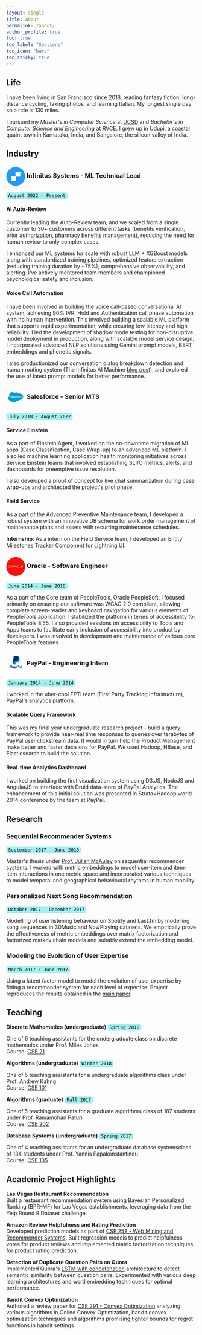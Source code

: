 ```yaml
---
layout: single
title: About
permalink: /about/
author_profile: true
toc: true
toc_label: "Sections"
toc_icon: "bars"
toc_sticky: true
---
```

## Life
I have been living in San Francisco since 2018, reading fantasy fiction, long-distance cycling, taking photos, and learning Italian. My longest single day solo ride is 130 miles.

I pursued my <i>Master's in Computer Science</i> at [UCSD](https://ucsd.edu/) and <i>Bachelor's in Computer Science and Engineering</i> at [RVCE](https://www.rvce.edu.in/).
I grew up in Udupi, a coastal quaint town in Karnataka, India, and Bangalore, the silicon valley of India.

## Industry

### <img src="/img/infinitus.jpg" alt="Infinitus" style="border-radius: 50%; width: 50px; height: 50px; vertical-align: middle;"> Infinitus Systems - ML Technical Lead
<kbd style="background-color: #a1f0f0; color: #000; border-radius: 5px; padding: 2px 5px; font-size: 12px;">August 2022 - Present</kbd>

#### AI Auto-Review
Currently leading the Auto-Review team, and we scaled from a single customer to 30+ customers across different tasks (benefits verification, prior authorization, pharmacy benefits management), reducing the need for human review to only complex cases.

I enhanced our ML systems for scale with robust LLM + XGBoost models along with standardized training pipelines, optimized feature extraction (reducing training duration by ~75%),  comprehensive observability, and alerting. I've actively mentored team members and championed psychological safety and inclusion. 


#### Voice Call Automation
I have been involved in building the voice call-based conversational AI system, achieving 90% IVR, Hold and Authentication call phase automation with no human intervention. This involved building a scalable ML platform that supports rapid experimentation, while ensuring low latency and high reliability. I led the development of shadow mode testing for non-disruptive model deployment in production, along with scalable model service design. I incorporated advanced NLP solutions using Gemini prompt models, BERT embeddings and phonetic signals. 

I also productionized our conversation dialog breakdown detection and human routing system (The Infinitus AI Machine [blog post](https://www.infinitus.ai/blog/the-infinitus-ai-machine/)), and explored the use of latest prompt models for better performance.


### <img src="/img/salesforce.png" alt="Salesforce" style="border-radius: 50%; width: 50px; height: 50px; vertical-align: middle;"> Salesforce - Senior MTS 
<kbd style="background-color: #a1f0f0; color: #000; border-radius: 5px; padding: 2px 5px; font-size: 12px;">July 2018 - August 2022</kbd>

#### Service Einstein

As a part of Einstein Agent, I worked on the no-downtime migration of ML apps (Case Classification, Case Wrap-up) to an advanced ML platform. I also led machine learning application health monitoring initiatives across Service Einstein teams that involved establishing SLI/O metrics, alerts, and dashboards for preemptive issue resolution.

I also developed a proof of concept for live chat summarization during case wrap-ups and architected the project's pilot phase.


#### Field Service
As a part of the Advanced Preventive Maintenance team, I developed a robust system with an innovative DB schema for work order management of maintenance plans and assets with recurring maintenance schedules.


<b>Internship</b>: 
As a intern on the Field Service team, I developed an Entity Milestones Tracker Component for Lightning UI.

### <img src="/img/oracle.jpg" alt="Oracle" style="border-radius: 50%; width: 50px; height: 50px; vertical-align: middle;"> Oracle - Software Engineer
<kbd style="background-color: #a1f0f0; color: #000; border-radius: 5px; padding: 2px 5px; font-size: 12px;">June 2014 - June 2016</kbd>

As a part of the Core team of PeopleTools, Oracle PeopleSoft, I focused primarily on ensuring our software was WCAG 2.0 compliant, allowing complete screen-reader and keyboard navigation for various elements of PeopleTools application. I stabilized the platform in terms of accessibility for PeopleTools 8.55. I also provided sessions on accessibility to Tools and Apps teams to facilitate early inclusion of accessibility into product by developers. I was involved in development and maintenance of various core PeopleTools features


### <img src="/img/paypal.jpg" alt="PayPal" style="border-radius: 50%; width: 50px; height: 50px; vertical-align: middle;"> PayPal - Engineering Intern
<kbd style="background-color: #a1f0f0; color: #000; border-radius: 5px; padding: 2px 5px; font-size: 12px;">January 2014 - June 2014</kbd>

I worked in the uber-cool FPTI team (First Party Tracking Infrastucture), PayPal's analytics platform.

#### Scalable Query Framework
This was my final year undergraduate research project - build a query framework to provide near-real time responses to queries over terabytes of PayPal user clickstream data. It would in turn help the Product Management make better and faster decisions for PayPal. We used Hadoop, HBase, and Elasticsearch to build the solution.

#### Real-time Analytics Dashboard
I worked on building the first visualization system using D3.JS, NodeJS and AngularJS to interface with Druid data-store of PayPal Analytics. The enhancement of this initial solution was presented in Strata+Hadoop world 2014 conference by the team at PayPal.


## Research

### Sequential Recommender Systems
<kbd style="background-color: #a1f0f0; color: #000; border-radius: 5px; padding: 2px 5px; font-size: 12px;">September 2017 - June 2018</kbd>

Master's thesis under [Prof. Julian McAuley](http://cseweb.ucsd.edu/~jmcauley/) on sequential recommender systems. I worked with metric embeddings to model user-item and item-item interactions in one metric space and incorporated various techniques to model temporal and geographical behavioural rhythms in human mobility.

### Personalized Next Song Recommendation
<kbd style="background-color: #a1f0f0; color: #000; border-radius: 5px; padding: 2px 5px; font-size: 12px;">October 2017 - December 2017</kbd>

Modelling of user listening behaviour on Spotify and Last.fm by modelling song sequences in 30Music and NowPlaying datasets. We empirically prove the effectiveness of metric embeddings over matrix factorization and factorized markov chain models and suitably extend the embedding model.

### Modeling the Evolution of User Expertise
<kbd style="background-color: #a1f0f0; color: #000; border-radius: 5px; padding: 2px 5px; font-size: 12px;">March 2017 - June 2017</kbd>

Using a latent factor model to model the evolution of user expertise by fitting a recommender system for each level of expertise. Project reproduces the results obtained in the [main paper](https://dl.acm.org/citation.cfm?id=2488466).


## Teaching

<b>Discrete Mathematics (undergraduate)</b>
<kbd style="background-color: #a1f0f0; color: #000; border-radius: 5px; padding: 2px 5px; font-size: 12px;">Spring 2018</kbd>

One of 6 teaching assistants for the undergraduate class on discrete mathematics under Prof. Miles Jones  
Course: [CSE 21](https://cseweb.ucsd.edu/classes/s124/cse21-a/)

<b>Algorithms (undergraduate)</b>
<kbd style="background-color: #a1f0f0; color: #000; border-radius: 5px; padding: 2px 5px; font-size: 12px;">Winter 2018</kbd>

One of 5 teaching assistants for a undergraduate algorithms class under Prof. Andrew Kahng  
Course: [CSE 101](https://vlsicad.ucsd.edu/courses/cse101-w18/)

<b>Algorithms (graduate)</b>
<kbd style="background-color: #a1f0f0; color: #000; border-radius: 5px; padding: 2px 5px; font-size: 12px;">Fall 2017</kbd>

One of 5 teaching assistants for a graduate algorithms class of 187 students under Prof. Ramamohan Paturi  
Course: [CSE 202](http://algorithms.eng.ucsd.edu/cse202)

<b>Database Systems (undergraduate)</b>
<kbd style="background-color: #a1f0f0; color: #000; border-radius: 5px; padding: 2px 5px; font-size: 12px;">Spring 2017</kbd>

One of 4 teaching assistants for an undergraduate database systemsclass of 134 students under Prof. Yannis Papakonstantinou  
Course: [CSE 135](https://piazza.com/ucsd/spring2017/cse135/home)

## Academic Project Highlights

<b>Las Vegas Restaurant Recommendation</b><br>
Built a restaurant recommendation system using Bayesian Personalized Ranking (BPR-MF) for Las Vegas establishments, leveraging data from the Yelp Round 9 Dataset challenge.

<b> Amazon Review Helpfulness and Rating Prediction</b><br>
Developed prediction models as part of [CSE 258 - Web Mining and Recommender Systems](http://cseweb.ucsd.edu/classes/wi17/cse258-a/). Built regression models to predict helpfulness votes for product reviews and implemented matrix factorization techniques for product rating prediction.

<b>Detection of Duplicate Question Pairs on Quora</b><br>
Implemented Quora's [LSTM with concatenation](https://engineering.quora.com/Semantic-Question-Matching-with-Deep-Learning) architecture to detect semantic similarity between question pairs. Experimented with various deep learning architectures and word embedding techniques for optimal performance.

<b>Bandit Convex Optimization</b><br>
Authored a review paper for [CSE 291 - Convex Optimization](http://cseweb.ucsd.edu/classes/wi17/cse291-h/) analyzing:
various algorithms in Online Convex Optimization, bandit convex optimization techniques and algorithms promising tighter bounds for regret functions in bandit settings